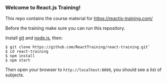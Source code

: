 ### Welcome to React.js Training!

This repo contains the course material for https://reactjs-training.com/

Before the training make sure you can run this repository.

Install [git](http://git-scm.com/downloads) and [node.js](https://nodejs.org/), then:

    $ git clone https://github.com/ReactTraining/react-training.git`
    $ cd react-training
    $ npm install
    $ npm start

Then open your browser to `http://localhost:8080`, you should see a list of subjects.
